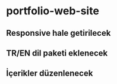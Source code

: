 # portfolio-web-site
## Responsive hale getirilecek
## TR/EN dil paketi eklenecek
## İçerikler düzenlenecek

